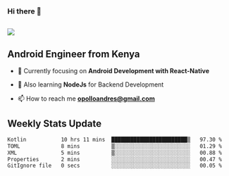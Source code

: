 ### Hi there 👋
<h2 align="left"><img src="https://readme-typing-svg.herokuapp.com?color=000000&lines=I'm+Andrew+Opollo😊;Welcome+to+my+Github😜"> </h2>

## Android Engineer from Kenya


- 🌱 Currently focusing on **Android Development with React-Native**

- 🔭 Also learning **NodeJs** for Backend Development

- 📫 How to reach me **opolloandres@gmail.com**


## Weekly Stats Update
<!--START_SECTION:waka-->

```txt
Kotlin           10 hrs 11 mins  ████████████████████████▒   97.30 %
TOML             8 mins          ▒░░░░░░░░░░░░░░░░░░░░░░░░   01.29 %
XML              5 mins          ▒░░░░░░░░░░░░░░░░░░░░░░░░   00.88 %
Properties       2 mins          ░░░░░░░░░░░░░░░░░░░░░░░░░   00.47 %
GitIgnore file   0 secs          ░░░░░░░░░░░░░░░░░░░░░░░░░   00.05 %
```

<!--END_SECTION:waka-->




